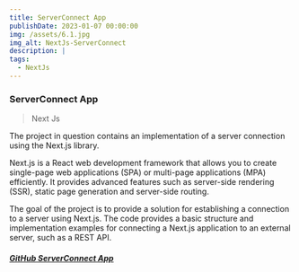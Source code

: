```yaml
---
title: ServerConnect App
publishDate: 2023-01-07 00:00:00
img: /assets/6.1.jpg
img_alt: NextJs-ServerConnect
description: |
tags:
  - NextJs
---
```

### ServerConnect App
> Next Js

The project in question contains an implementation of a server connection using the Next.js library.

Next.js is a React web development framework that allows you to create single-page web applications (SPA) or multi-page applications (MPA) efficiently. It provides advanced features such as server-side rendering (SSR), static page generation and server-side routing.

The goal of the project is to provide a solution for establishing a connection to a server using Next.js. The code provides a basic structure and implementation examples for connecting a Next.js application to an external server, such as a REST API.


##### <a href="https://github.com/Ivo196/NextJs-ServerConnect" target="_blank">GitHub ServerConnect App</a>



